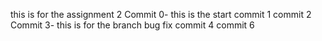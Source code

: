 this is for the assignment 2
Commit 0- this is the start
commit 1
commit 2
Commit 3- this is for the branch bug fix
commit 4
commit 6
